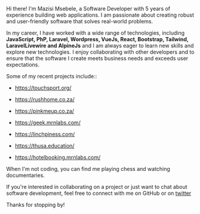 Hi there! I'm Mazisi Msebele, a Software Developer with 5 years of experience building web applications. I am passionate about creating robust and user-friendly software that solves real-world problems.



In my career, I have worked with a wide range of technologies, including **JavaScript, PhP, Laravel, Wordpress, VueJs, React, Bootstrap, Tailwind, LaravelLivewire and  AlpineJs** and I am always eager to learn new skills and explore new technologies. I enjoy collaborating with other developers and  to ensure that the software I create meets business needs and exceeds user expectations.



Some of my recent projects include::

- https://touchsport.org/

- https://rushhome.co.za/
- https://pinkmeup.co.za/
- https://geek.mrnlabs.com/
- https://linchpiness.com/
- https://thusa.education/
- https://hotelbooking.mrnlabs.com/

When I'm not coding, you can find me playing chess and watching documentaries.

If you're interested in collaborating on a project or just want to chat about software development, feel free to connect with me on GitHub or on [twitter](https://twitter.com/msebele_msesh) 

Thanks for stopping by!
